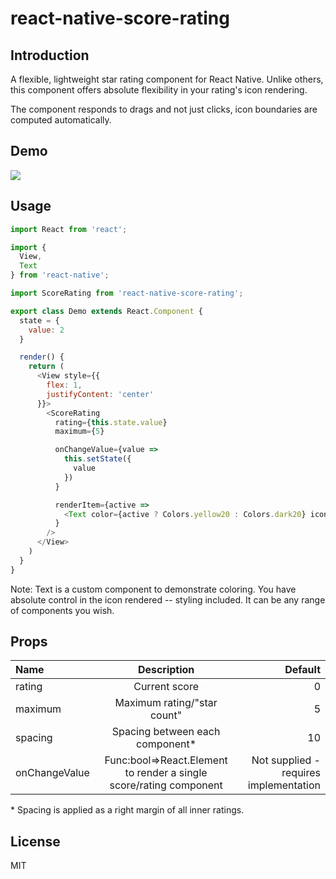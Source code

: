 
# react-native-score-rating

## Introduction
A flexible, lightweight star rating component for React Native. Unlike others, this component offers absolute flexibility in your rating's icon rendering.

The component responds to drags and not just clicks, icon boundaries are computed automatically.

## Demo
<img src="https://i.imgur.com/YtC6xgS.gif" />


## Usage

```js
import React from 'react';

import {
  View,
  Text
} from 'react-native';

import ScoreRating from 'react-native-score-rating';

export class Demo extends React.Component {
  state = {
    value: 2
  }

  render() {
    return (
      <View style={{
        flex: 1,
        justifyContent: 'center'
      }}>
        <ScoreRating
          rating={this.state.value}
          maximum={5}

          onChangeValue={value =>
            this.setState({
              value
            })
          }

          renderItem={active =>
            <Text color={active ? Colors.yellow20 : Colors.dark20} icon>{Icons.star}</Text>
          }
        />
      </View>
    )
  }
}

```
Note: Text is a custom component to demonstrate coloring. You have absolute control in the icon rendered -- styling included. It can be any range of components you wish.



## Props
| Name         | Description    | Default       |
| :---         |     :---:      |          ---: |
| rating       | Current score  | 0             |
| maximum      | Maximum rating/"star count"  | 5|
| spacing      | Spacing between each component*  | 10|
| onChangeValue      | Func:bool=>React.Element to render a single score/rating component  | Not supplied - requires implementation |

\* Spacing is applied as a right margin of all inner ratings.

## License
MIT
